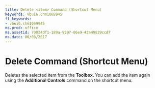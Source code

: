 ```yaml
---
title: Delete <item> Command (Shortcut Menu)
keywords: vbui6.chm1069945
f1_keywords:
- vbui6.chm1069945
ms.prod: office
ms.assetid: 70024df1-189a-9297-06e9-43a49839ccd7
ms.date: 06/08/2017
---
```



# Delete <item> Command (Shortcut Menu)

Deletes the selected item from the  **Toolbox**. You can add the item again using the **Additional Controls** command on the shortcut menu.



